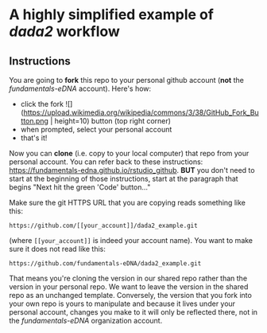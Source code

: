 # A highly simplified example of *dada2* workflow

## Instructions

You are going to **fork** this repo to your personal github account (**not** the *fundamentals-eDNA* account).  Here's how:

- click the fork ![](https://upload.wikimedia.org/wikipedia/commons/3/38/GitHub_Fork_Button.png | height=10) button (top right corner)
- when prompted, select your personal account
- that's it!

Now you can **clone** (i.e. copy to your local computer) that repo from your personal account.  You can refer back to these instructions: https://fundamentals-edna.github.io/rstudio_github.  **BUT** you don't need to start at the beginning of those instructions, start at the paragraph that begins "Next hit the green 'Code' button..."

Make sure the git HTTPS URL that you are copying reads something like this:

```
https://github.com/[[your_account]]/dada2_example.git
```

(where `[[your_account]]` is indeed your account name).  You want to make sure it does not read like this:

```
https://github.com/fundamentals-eDNA/dada2_example.git
```

That means you're cloning the version in our shared repo rather than the version in your personal repo.  We want to leave the version in the shared repo as an unchanged template.  Conversely, the version that you fork into your own repo is yours to manipulate and because it lives under your personal account, changes you make to it will only be reflected there, not in the *fundamentals-eDNA* organization account.
